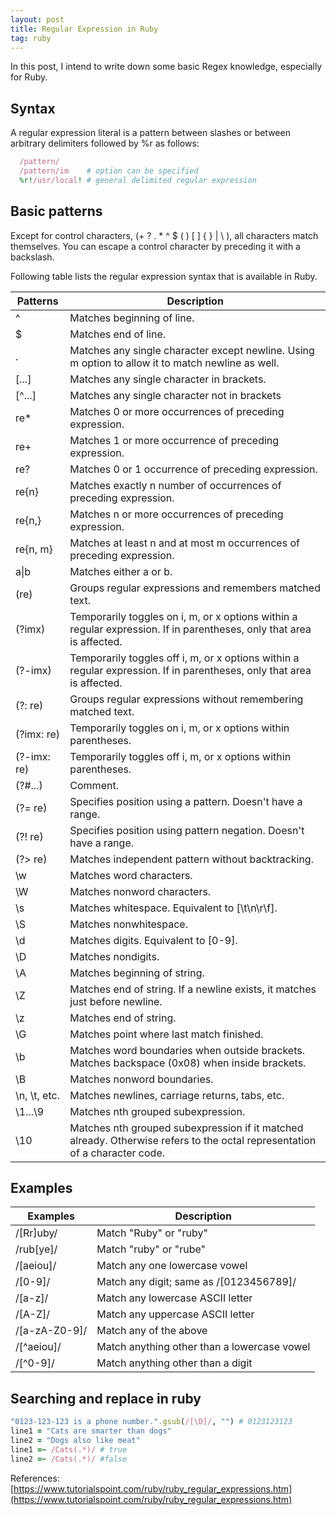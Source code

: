 ```yaml
---
layout: post
title: Regular Expression in Ruby
tag: ruby
---
```


In this post, I intend to write down some basic Regex knowledge, especially for Ruby.

## Syntax

A regular expression literal is a pattern between slashes or between arbitrary delimiters followed by %r as follows:

```ruby
  /pattern/
  /pattern/im    # option can be specified
  %r!/usr/local! # general delimited regular expression
```

## Basic patterns

Except for control characters, (+ ? . * ^ $ ( ) [ ] { } \| \\ ), all characters match themselves. You can escape a control character by preceding it with a backslash.

Following table lists the regular expression syntax that is available in Ruby.

| Patterns | Description |
| -------- | ----------- |
| ^ | Matches beginning of line.
| $ | Matches end of line.
| . | Matches any single character except newline. Using m option to allow it to match newline as well.
| [...] | Matches any single character in brackets.
| [^...] | Matches any single character not in brackets
| re* | Matches 0 or more occurrences of preceding expression.
| re+ | Matches 1 or more occurrence of preceding expression.
| re? | Matches 0 or 1 occurrence of preceding expression.
| re{n}  | Matches exactly n number of occurrences of preceding expression.
| re{n,} | Matches n or more occurrences of preceding expression.
| re{n, m} | Matches at least n and at most m occurrences of preceding expression.
| a\|b | Matches either a or b.
| (re) | Groups regular expressions and remembers matched text.
| (?imx) | Temporarily toggles on i, m, or x options within a regular expression. If in parentheses, only that area is affected.
| (?-imx) | Temporarily toggles off i, m, or x options within a regular expression. If in parentheses, only that area is affected.
| (?: re) | Groups regular expressions without remembering matched text.
| (?imx: re) | Temporarily toggles on i, m, or x options within parentheses.
| (?-imx: re) | Temporarily toggles off i, m, or x options within parentheses.
| (?#...) | Comment.
| (?= re) | Specifies position using a pattern. Doesn't have a range.
| (?! re) | Specifies position using pattern negation. Doesn't have a range.
| (?> re) | Matches independent pattern without backtracking.
| \w | Matches word characters.
| \W | Matches nonword characters.
| \s | Matches whitespace. Equivalent to [\t\n\r\f].
| \S | Matches nonwhitespace.
| \d | Matches digits. Equivalent to [0-9].
| \D | Matches nondigits.
| \A | Matches beginning of string.
| \Z | Matches end of string. If a newline exists, it matches just before newline.
| \z | Matches end of string.
| \G | Matches point where last match finished.
| \b | Matches word boundaries when outside brackets. Matches backspace (0x08) when inside brackets.
| \B | Matches nonword boundaries.
| \n, \t, etc. | Matches newlines, carriage returns, tabs, etc.
| \1...\9 | Matches nth grouped subexpression.
| \10 | Matches nth grouped subexpression if it matched already. Otherwise refers to the octal representation of a character code.

## Examples

| Examples | Description |
| ------- | --- |
| /[Rr]uby/| Match "Ruby" or "ruby" |
| /rub[ye]/| Match "ruby" or "rube" |
| /[aeiou]/| Match any one lowercase vowel |
| /[0-9]/| Match any digit; same as /[0123456789]/ |
| /[a-z]/| Match any lowercase ASCII letter |
| /[A-Z]/| Match any uppercase ASCII letter |
| /[a-zA-Z0-9]/| Match any of the above |
| /[^aeiou]/ | Match anything other than a lowercase vowel |
| /[^0-9]/ | Match anything other than a digit |

## Searching and replace in ruby

```ruby
"0123-123-123 is a phone number.".gsub(/[\D]/, "") # 0123123123
line1 = "Cats are smarter than dogs"
line2 = "Dogs also like meat"
line1 =~ /Cats(.*)/ # true
line2 =~ /Cats(.*)/ #false
```
References: [https://www.tutorialspoint.com/ruby/ruby_regular_expressions.htm](https://www.tutorialspoint.com/ruby/ruby_regular_expressions.htm)
